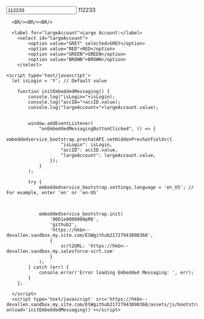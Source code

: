 <html>
  <body>
      <input type="text" id="accID" name="accID" value="112233"/>
      <label for="accID">112233</label>

	  <BR/><BR/><BR/>

	  <label for="largeAccount">Large Account:</label>
		<select id="largeAccount">
			<option value="GREY" selected>GREY</option>
			<option value="RED">RED</option>
			<option value="GREEN">GREEN</option>
			<option value="BROWN">BROWN</option>
		</select>
    
    <script type='text/javascript'>
      let isLogin = 'Y'; // Default value
      
      	function initEmbeddedMessaging() {
			console.log("isLogin="+isLogin);
			console.log("accID="+accID.value);
			console.log("largeAccount="+largeAccount.value);


			window.addEventListener(
				"onEmbeddedMessagingButtonClicked", () => {
					embeddedservice_bootstrap.prechatAPI.setHiddenPrechatFields({
						"isLogin": isLogin,
						"accID": accID.value,
						"largeAccount": largeAccount.value,
					});
				}
			);

      		try {
      			embeddedservice_bootstrap.settings.language = 'en_US'; // For example, enter 'en' or 'en-US'

				
      
      			embeddedservice_bootstrap.init(
      				'00D1e0000000pRK',
					'github2',
					'https://hkbn--devallen.sandbox.my.site.com/ESWgithub21727943898368',
					{
						scrt2URL: 'https://hkbn--devallen.sandbox.my.salesforce-scrt.com'
					}
      			);
      		} catch (err) {
      			console.error('Error loading Embedded Messaging: ', err);
      		}
      	};

      </script>
      <script type='text/javascript' src='https://hkbn--devallen.sandbox.my.site.com/ESWgithub21727943898368/assets/js/bootstrap.min.js' onload='initEmbeddedMessaging()'></script>
  </body>
</html>
